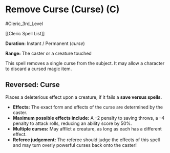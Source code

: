 # Remove Curse (Curse) (C)

#Cleric_3rd_Level 

[[Cleric Spell List]]

**Duration:** Instant / Permanent (*curse*)

**Range:** The caster or a creature touched

This spell removes a single curse from the subject. It may allow a character to discard a cursed magic item.

## Reversed: Curse

Places a deleterious effect upon a creature, if it fails a **save versus spells**.

- **Effects:** The exact form and effects of the curse are determined by the caster.
- **Maximum possible effects include:** A –2 penalty to saving throws, a –4 penalty to attack rolls, reducing an ability score by 50%.
- **Multiple curses:** May afflict a creature, as long as each has a different effect.
- **Referee judgement:** The referee should judge the effects of this spell and may turn overly powerful curses back onto the caster!